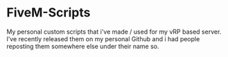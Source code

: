 # FiveM-Scripts
My personal custom scripts that i've made / used for my vRP based server.
I’ve recently released them on my personal Github and i had people reposting them somewhere else under their name so.
